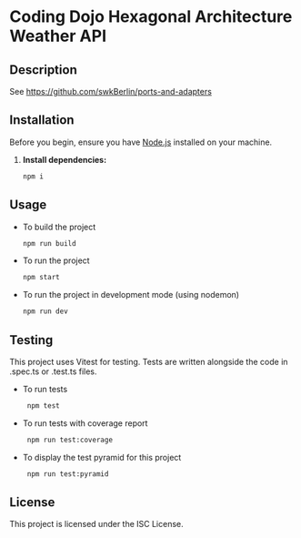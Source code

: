 # Coding Dojo Hexagonal Architecture Weather API

## Description
See https://github.com/swkBerlin/ports-and-adapters

## Installation

Before you begin, ensure you have [Node.js](https://nodejs.org/) installed on your machine.

1. **Install dependencies:**

   ```bash
   npm i
   ```

## Usage

- To build the project

   ```bash
   npm run build
   ```

- To run the project

   ```bash
   npm start
   ```

- To run the project in development mode (using nodemon)

   ```bash
   npm run dev
   ```

## Testing

This project uses Vitest for testing. Tests are written alongside the code in .spec.ts or .test.ts files.

- To run tests

   ```bash
    npm test
   ```

- To run tests with coverage report

   ```bash
    npm run test:coverage
   ```

- To display the test pyramid for this project

   ```bash
    npm run test:pyramid
   ```
   
## License

This project is licensed under the ISC License.